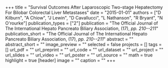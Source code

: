 +++
title = "Survival Outcomes After Laparoscopic Two-stage Hepatectomy For Bilobar Colorectal Liver Metastases"
date = "2015-01-01"
authors = ["D Kilburn", "A Chiow", "J Lewin", "D Cavallucci", "L Nathanson", "R Bryant", "N O'rourke"]
publication_types = ["2"]
publication = "The Official Journal of The International Hepato Pancreato Biliary Association, (17), _pp. 210--211_"
publication_short = "The Official Journal of The International Hepato Pancreato Biliary Association, (17), _pp. 210--211_"
abstract = ""
abstract_short = ""
image_preview = ""
selected = false
projects = []
tags = []
url_pdf = ""
url_preprint = ""
url_code = ""
url_dataset = ""
url_project = ""
url_slides = ""
url_video = ""
url_poster = ""
url_source = ""
math = true
highlight = true
[header]
image = ""
caption = ""
+++
